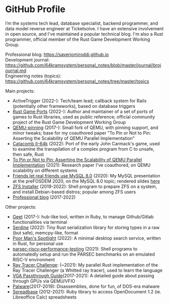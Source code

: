 # GitHub Profile

I’m the systems tech lead, database specialist, backend programmer, and data model reverse engineer at Ticketsolve. I have an extensive involvement in open source, and I've maintained a popular technical blog. I'm also a Rust programmer, official member of the Rust Game Development Working Group.

Professional blog: https://saveriomiroddi.github.io</br>
Development journal: https://github.com/64kramsystem/personal_notes/blob/master/journal/brojournal.md</br>
Engineering notes (topics): https://github.com/64kramsystem/personal_notes/tree/master/topics</br>

Main projects:

- ActiveTrigger (2022-): Tech/team lead; callback system for Rails (potentially other frameworks), based on database triggers
- [Rust Game Ports](https://github.com/rust-gamedev/rust-game-ports) (2022-): Author and maintainer of a set of ports of games to Rust libraries, used as public reference; official community project of the Rust Game Development Working Group
- [QEMU-pinning](https://github.com/64kramsystem/qemu-pinning) (2017-): Small fork of QEMU, with pinning support, and minor tweaks; base for my coauthored paper "To Pin or Not to Pin: Asserting the Scalability of QEMU Parallel Implementation"
- [Catacomb II-64k](https://github.com/64kramsystem/catacomb_ii-64k) (2022): Port of the early John Carmack's game, used to examine the transpilation of a complex program from C to unsafe, then safe, Rust
- [To Pin or Not to Pin: Asserting the Scalability of QEMU Parallel Implementation](https://hal.archives-ouvertes.fr/hal-03417343) (2021): Research paper I've coauthored, on QEMU scalability on different systems
- [Friends let real friends use MySQL 8.0](https://github.com/64kramsystem/prefosdem-2020-presentation) (2020): My MySQL presentation at the preFOSDEM 2020, on the MySQL 8.0 topic; rendered slides [here](https://www.slideshare.net/SaverioM/friends-let-real-friends-use-mysql-80)
- [ZFS Installer](https://github.com/64kramsystem/zfs-installer) (2019-2022): Shell program to prepare ZFS on a system, and install Debian-based distros; popular among ZFS users
- [Professional blog](https://saveriomiroddi.github.io) (2017-2022)

Other projects:

- [Geet](https://github.com/64kramsystem/geet) (2017-): hub-like tool, written in Ruby, to manage Github/Gitlab functionalities via terminal
- [Serdine](https://github.com/64kramsystem/serdine) (2022): Tiny Rust serialization library for storing types in a raw (but safe), memcpy-like, format
- [Poor Man's Spotlight](https://github.com/64kramsystem/pm-spotlight) (2022): A minimal desktop search service, written in Rust, for personal use
- [parsec-riscv-performance-testing](https://github.com/64kramsystem/parsec-riscv-performance-testing) (2021): Shell programs to automatedly setup and run the PARSEC benchmarks on an emulated RISC-V environment
- [Ray Tracer Challenge](https://github.com/64kramsystem/ray_tracer_challenge-completed): (\~2021): My parallel Rust implementation of the Ray Tracer Challenger (a Whitted ray tracer), used to learn the language
- [VGA Passthrough Guide](https://github.com/64kramsystem/vga-passthrough)(2017-2021): A detailed guide about passing through GPUs via QEMU/VFIO
- [Palware](https://github.com/64kramsystem/palware)(2017-2019): Disassemblies, done for fun, of DOS-era malware
- [Spreadbase](https://github.com/64kramsystem/spreadbase) (2012-2021): Ruby library to access OpenDocument 1.2 (ie. Libreoffice Calc) spreadsheets

<!--
Cheesiness warning!

<a href="https://github.com/anuraghazra/github-readme-stats">
  <img align="center" src="https://github-readme-stats.vercel.app/api?username=64kramsystem&include_all_commits=true&show_icons=true" />
</a>
-->

<!--
Removed:

[![Readme Card](https://github-readme-stats.vercel.app/api/pin/?username=64kramsystem&repo=zfs-installer)](https://github.com/64kramsystem/zfs-installer)
[![Readme Card](https://github-readme-stats.vercel.app/api/pin/?username=64kramsystem&repo=qemu-pinning)](https://github.com/64kramsystem/qemu-pinning)
[![Readme Card](https://github-readme-stats.vercel.app/api/pin/?username=64kramsystem&repo=parsec-riscv-performance-testing)](https://github.com/64kramsystem/parsec-riscv-performance-testing)
[![Readme Card](https://github-readme-stats.vercel.app/api/pin/?username=64kramsystem&repo=prefosdem-2020-presentation)](https://github.com/64kramsystem/prefosdem-2020-presentation)
-->
